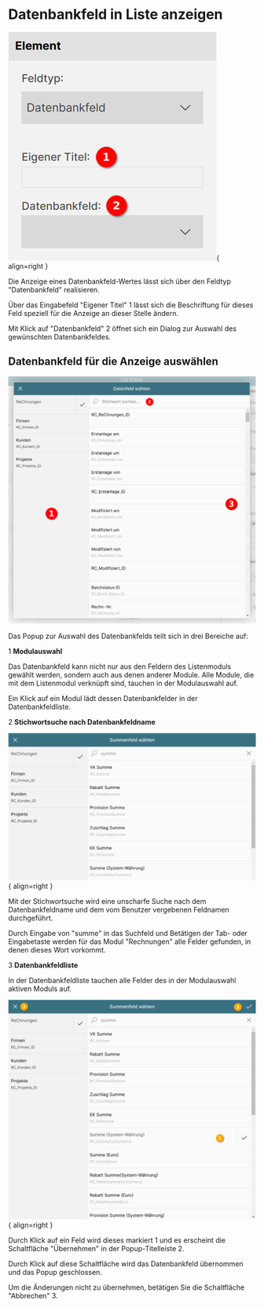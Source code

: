 # Datenbankfeld in Liste anzeigen

![Datenbankfeld Übersicht](./dbfeld-uebersicht.png#small){ align=right }

Die Anzeige eines Datenbankfeld-Wertes lässt sich über den Feldtyp "Datenbankfeld" realisieren.

Über das Eingabefeld "Eigener Titel" <span class="number">1</span> lässt sich die Beschriftung für dieses Feld speziell für die Anzeige an dieser Stelle ändern.

Mit Klick auf "Datenbankfeld" <span class="number">2</span> öffnet sich ein Dialog zur Auswahl des gewünschten Datenbankfeldes.

<div class="clear"></div>

## Datenbankfeld für die Anzeige auswählen

![Datenbankfeld auswählen für Anzeige](dbfeld-datenfeld-start.png)

Das Popup zur Auswahl des Datenbankfelds teilt sich in drei Bereiche auf:

<span class="number space-right">1</span> **Modulauswahl**

Das Datenbankfeld kann nicht nur aus den Feldern des Listenmoduls gewählt werden, sondern auch aus denen anderer Module. Alle Module, die mit dem Listenmodul verknüpft sind, tauchen in der Modulauswahl auf.

Ein Klick auf ein Modul lädt dessen Datenbankfelder in der Datenbankfeldliste.

<span class="number space-right">2</span> **Stichwortsuche nach Datenbankfeldname**

![Gesamtsumme Datenbankfeld Suche](./dbfeld-datenfeld-suche.png#small){ align=right }

Mit der Stichwortsuche wird eine unscharfe Suche nach dem Datenbankfeldname und dem vom Benutzer vergebenen Feldnamen durchgeführt.

Durch Eingabe von "summe" in das Suchfeld und Betätigen der Tab- oder Eingabetaste werden für das Modul "Rechnungen" alle Felder gefunden, in denen dieses Wort vorkommt.

<span class="number space-right">3</span> **Datenbankfeldliste**

In der Datenbankfeldliste tauchen alle Felder des in der Modulauswahl aktiven Moduls auf.

![Datenbankfeld gewählt](./datenfeld-gewaehlt.png#small){ align=right }

Durch Klick auf ein Feld wird dieses markiert <span class="number secondary">1</span> und es erscheint die Schaltfläche "Übernehmen" in der Popup-Titelleiste <span class="number secondary">2</span>.

Durch Klick auf diese Schaltfläche wird das Datenbankfeld übernommen und das Popup geschlossen.

Um die Änderungen nicht zu übernehmen, betätigen Sie die Schaltfläche "Abbrechen" <span class="number secondary">3</span>.
